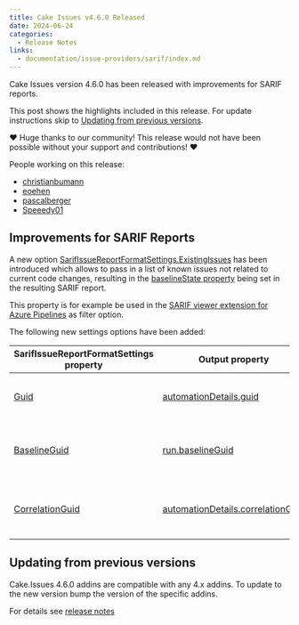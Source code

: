 ```yaml
---
title: Cake Issues v4.6.0 Released
date: 2024-06-24
categories:
  - Release Notes
links:
  - documentation/issue-providers/sarif/index.md
---
```


Cake Issues version 4.6.0 has been released with improvements for SARIF reports.

<!-- more -->

This post shows the highlights included in this release.
For update instructions skip to [Updating from previous versions](#updating-from-previous-versions).

❤ Huge thanks to our community! This release would not have been possible without your support and contributions! ❤

People working on this release:

* [christianbumann](https://github.com/christianbumann)
* [eoehen](https://github.com/eoehen)
* [pascalberger](https://github.com/pascalberger)
* [Speeedy01](https://github.com/Speeedy01)

## Improvements for SARIF Reports

A new option [SarifIssueReportFormatSettings.ExistingIssues] has been introduced which allows to pass in a list of known
issues not related to current code changes, resulting in the [baselineState property] being set in the resulting SARIF report.

This property is for example be used in the [SARIF viewer extension for Azure Pipelines] as filter option.

The following new settings options have been added:

| SarifIssueReportFormatSettings property | Output property                                      | Description                              |
|-----------------------------------------|------------------------------------------------------|------------------------------------------|
| [Guid]                 | [automationDetails.guid]            | Unique, stable identifier for the run    |
| [BaselineGuid]         | [run.baselineGuid]                  | String equal to Guid of a previous run   |
| [CorrelationGuid]      | [automationDetails.correlationGuid] | Guid shared by all runs of the same type |

## Updating from previous versions

Cake.Issues 4.6.0 addins are compatible with any 4.x addins.
To update to the new version bump the version of the specific addins.

For details see [release notes](https://github.com/cake-contrib/Cake.Issues/releases/tag/4.6.0)

[SarifIssueReportFormatSettings.ExistingIssues]: https://cakebuild.net/api/Cake.Issues.Reporting.Sarif/SarifIssueReportFormatSettings/B37B3648
[baselineState property]: https://docs.oasis-open.org/sarif/sarif/v2.1.0/os/sarif-v2.1.0-os.html#_Toc34317662
[SARIF viewer extension for Azure Pipelines]: https://marketplace.visualstudio.com/items?itemName=sariftools.sarif-viewer-build-tab
[Guid]: https://cakebuild.net/api/Cake.Issues.Reporting.Sarif/SarifIssueReportFormatSettings/F52A2FFC
[automationDetails.guid]: https://docs.oasis-open.org/sarif/sarif/v2.0/csprd02/sarif-v2.0-csprd02.html#_Toc10127718
[BaselineGuid]: https://cakebuild.net/api/Cake.Issues.Reporting.Sarif/SarifIssueReportFormatSettings/54F97E33
[run.baselineGuid]: https://docs.oasis-open.org/sarif/sarif/v2.0/csprd02/sarif-v2.0-csprd02.html#_Toc10127680
[CorrelationGuid]: https://cakebuild.net/api/Cake.Issues.Reporting.Sarif/SarifIssueReportFormatSettings/51613F52
[automationDetails.correlationGuid]: https://docs.oasis-open.org/sarif/sarif/v2.0/csprd02/sarif-v2.0-csprd02.html#_Toc10127719
